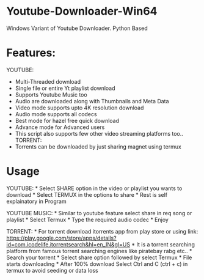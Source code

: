# Youtube-Downloader-Win64
Windows Variant of Youtube Downloader. Python Based
  
# Features:
 YOUTUBE:
  * Multi-Threaded download
  * Single file or entire Yt playlist download
  * Supports Youtube Music too
  * Audio are downloaded along with Thumbnails and Meta Data
  * Video mode supports upto 4K resolution download
  * Audio mode supports all codecs
  * Best mode for hazel free quick download
  * Advance mode for Advanced users
  * This script also supports few other video streaming platforms too..
 TORRENT:
  * Torrents can be downloaded by just sharing magnet using termux

# Usage

  YOUTUBE:
    * Select SHARE option in the video or playlist you wants to download
    * Select TERMUX in the options to share
    * Rest is self explainatory in Program
  
  YOUTUBE MUSIC:
    * Similar to youtube feature select share in req song or playlist
    * Select Termux
    * Type the required audio codec
    * Enjoy
   
  TORRENT:
     * For torrent download itorrents app from play store or using link: https://play.google.com/store/apps/details?id=com.icodelife.itorrentsearch&hl=en_IN&gl=US
     * It is a torrent searching platform from famous torrent searching engines like piratebay rabg etc..
     * Search your torrent 
     * Select share option followed by select Termux
     * File starts downloading
     * After 100% download Select Ctrl and C (ctrl + c) in termux to avoid seeding or data loss
     

